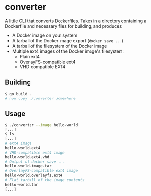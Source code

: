 # converter

A little CLI that converts Dockerfiles. Takes in a directory containing a
Dockerfile and necessary files for building, and produces:

- A Docker image on your system
- A tarball of the Docker image export (`docker save ...`)
- A tarball of the filesystem of the Docker image
- Multiple ext4 images of the Docker image's filesystem:
  - Plain ext4
  - OverlayFS-compatible ext4
  - VHD-compatible EXT4

## Building

```bash
$ go build .
# now copy ./converter somewhere
```

## Usage

```bash
$ ./converter --image hello-world
[...]
$ ls
[...]
# ext4 image
hello-world.ext4
# VHD-compatible ext4 image
hello-world.ext4.vhd
# Output of docker save ...
hello-world.image.tar
# OverlayFS-compatible ext4 image
hello-world.overlayfs.ext4
# Flat tarball of the image contents
hello-world.tar
[...]
```
